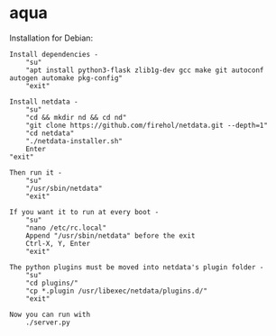 # aqua

Installation for Debian:

    Install dependencies -
        "su"
        "apt install python3-flask zlib1g-dev gcc make git autoconf autogen automake pkg-config" 
        "exit"

    Install netdata -
        "su"
        "cd && mkdir nd && cd nd"
        "git clone https://github.com/firehol/netdata.git --depth=1"
        "cd netdata"
        "./netdata-installer.sh"
        Enter
	"exit"

    Then run it -
        "su"
        "/usr/sbin/netdata"
        "exit"
    
    If you want it to run at every boot - 
        "su"
        "nano /etc/rc.local"
        Append "/usr/sbin/netdata" before the exit
        Ctrl-X, Y, Enter
        "exit"

    The python plugins must be moved into netdata's plugin folder - 
        "su"
        "cd plugins/"
        "cp *.plugin /usr/libexec/netdata/plugins.d/"
        "exit"
    
    Now you can run with
        ./server.py

    
